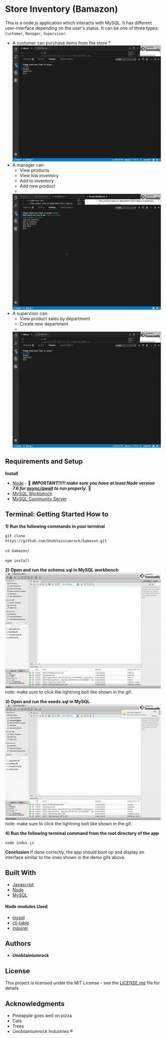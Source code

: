 # Store Inventory (Bamazon)
This is a node.js application which interacts with MySQL. It has different user-interface depending on the user's status. It can be one of three types: `Customer`, `Manager`, `Supervisor`.
* A customer can purchase items from the store
  * 
  <img src="customer.gif" height="375" width="600"/>
* A manager can: 
  * View products
  * View low inventory
  * Add to inventory
  * Add new product 
  * 
  <img src="manager.gif" height="375" width="600"/>
* A supervisor can:
  * View product sales by department
  * Create new department
  * 
  <img src="customer.gif" height="375" width="600"/>


## Requirements and Setup

**Install**
* [Node](https://nodejs.org/en/download/) - &#x1F534; **_IMPORTANT!!!!! make sure you have at least Node version 7.6 for [async/await](https://developer.mozilla.org/en-US/docs/Web/JavaScript/Reference/Statements/async_function) to run properly._** &#x1F534;
* [MySQL Workbench](https://dev.mysql.com/downloads/workbench/)
* [MySQL Community Server](https://dev.mysql.com/downloads/mysql/)



## Terminal: Getting Started How to
**1) Run the following commands in your terminal**

```
git clone
https://github.com/Unobtainiumrock/bamazon.git

cd bamazon/

npm install
```
**2) Open and run the schema.sql in MySQL workbench**
<img src="schema.gif" height="375" width="600"/>
note: make sure to click the lightning bolt like shown in the gif.

**3) Open and run the seeds.sql in MySQL**
<img src="seeds.gif" height="375" width="600"/>
note: make sure to click the lightning bolt like shown in the gif.

**4) Run the following terminal command from the root directory of the app**
```
node index.js
```
**Conclusion**
If done correctly, the app should boot up and display an interface similar to the ones shown in the demo gifs above.

## Built With

* [Javascript](https://eloquentjavascript.net/)
* [Node](https://nodejs.org/en/)
* [MySQL](https://www.mysql.com/)

#### Node modules Used
* [mysql](https://github.com/mysqljs/mysql)
* [cli-table](https://github.com/Automattic/cli-table)
* [inquirer](https://github.com/SBoudrias/Inquirer.js)


## Authors

* **Unobtainiumrock**

## License

This project is licensed under the MIT License - see the [LICENSE.md](LICENSE.md) file for details

## Acknowledgments

* Pineapple goes well on pizza
* Cats
* Trees
* Unobtainiumrock Industries ®

